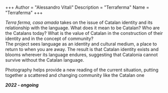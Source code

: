 +++
Author = "Alessandro Vitali"
Description = "Terraferma"
Name = "Terraferma"
+++

_Terra ferma, casa amada_ takes on the issue of Catalan identity and its relationship with the language. What does it mean to be Catalan? Who are the Catalans today? What is the value of Catalan in the construction of their identity and in the concept of community? \
The project sees language as an identity and cultural medium, a place to return to when you are away. The result is that Catalan identity exists and blooms wherever its language endures, suggesting that Catalonia cannot survive without the Catalan language. 

Photography helps provide a new reading of the current situation, putting together a scattered and changing community like the Catalan one  

 **_2022 - ongoing_**

